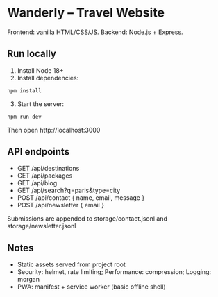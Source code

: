 # Wanderly – Travel Website

Frontend: vanilla HTML/CSS/JS. Backend: Node.js + Express.

## Run locally

1. Install Node 18+
2. Install dependencies:
```bash
npm install
```
3. Start the server:
```bash
npm run dev
```
Then open http://localhost:3000

## API endpoints
- GET /api/destinations
- GET /api/packages
- GET /api/blog
- GET /api/search?q=paris&type=city
- POST /api/contact { name, email, message }
- POST /api/newsletter { email }

Submissions are appended to storage/contact.jsonl and storage/newsletter.jsonl

## Notes
- Static assets served from project root
- Security: helmet, rate limiting; Performance: compression; Logging: morgan
- PWA: manifest + service worker (basic offline shell)
